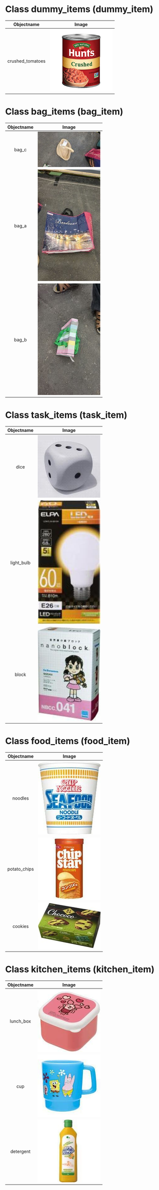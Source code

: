 # Class dummy_items (dummy_item)

| Objectname               |  Image                   |
:-------------------------:|:-------------------------:
| crushed_tomatoes  |  ![](known_objects/dummy_items/crushed_tomatoes.jpg) |


# Class bag_items (bag_item)

| Objectname               |  Image                   |
:-------------------------:|:-------------------------:
| bag_c  |  ![](known_objects/bag_items/bag_c.jpg) |
| bag_a  |  ![](known_objects/bag_items/bag_a.jpg) |
| bag_b  |  ![](known_objects/bag_items/bag_b.jpg) |


# Class task_items (task_item)

| Objectname               |  Image                   |
:-------------------------:|:-------------------------:
| dice  |  ![](known_objects/task_items/dice.jpg) |
| light_bulb  |  ![](known_objects/task_items/light_bulb.jpg) |
| block  |  ![](known_objects/task_items/block.jpg) |


# Class food_items (food_item)

| Objectname               |  Image                   |
:-------------------------:|:-------------------------:
| noodles  |  ![](known_objects/food_items/noodles.jpg) |
| potato_chips  |  ![](known_objects/food_items/potato_chips.jpg) |
| cookies  |  ![](known_objects/food_items/cookies.jpg) |


# Class kitchen_items (kitchen_item)

| Objectname               |  Image                   |
:-------------------------:|:-------------------------:
| lunch_box  |  ![](known_objects/kitchen_items/lunch_box.jpg) |
| cup  |  ![](known_objects/kitchen_items/cup.jpg) |
| detergent  |  ![](known_objects/kitchen_items/detergent.jpg) |


